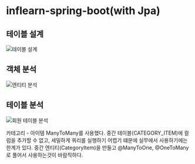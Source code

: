 # inflearn-spring-boot(with Jpa)

## 테이블 설계
![테이블 설계](https://user-images.githubusercontent.com/52206904/156893740-190aba3a-07f3-4cd8-8c06-898a7dbaac3e.png)

## 객체 분석
![엔티티 분석](https://user-images.githubusercontent.com/52206904/156893747-824c07c7-39e2-43b5-bc96-2ff2779046f8.png)

## 테이블 분석
![회원 테이블 분석](https://user-images.githubusercontent.com/52206904/156893754-5dcef06b-14f5-4106-a5c3-89ae5af34abc.png)

카테고리 - 아이템
ManyToMany를 사용했다.
중간 테이블(CATEGORY_ITEM)에 컬럼을 추가할 수 없고, 세밀하게 쿼리를 실행하기 어렵기 떄문에 실무에서 사용하기에는 한계가 있다.
중간 엔티티(CategoryItem)을 만들고 @ManyToOne, @OneToMany로 풀어서 사용하는것이 바람직하다.
